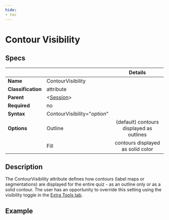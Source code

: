 ```yaml
---
hide:
- toc
---
```

# Contour Visibility

## Specs

| |  | Details|
|---| ---|:---:|
| **Name** | ContourVisibility ||
| **Classification** | attribute ||
| **Parent** | <[Session](index.md)\> ||
| **Required** | no ||
| **Syntax** | ContourVisibility="*option*" ||
| **Options** | Outline |(default) contours displayed as outlines|
|             | Fill |contours displayed as solid color|


## Description
The ContourVisibility attribute defines how contours  (label maps or segmentations) are displayed for the
entire quiz - as an outline only or as a solid contour.
The user has an opportunity to override this setting using the visibility toggle in 
the [Extra Tools tab](../../../user/extratools.md#contour-visibility).


## Example


